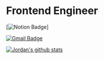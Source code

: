 # Frontend Engineer

[![Notion Badge](https://img.shields.io/badge/-Notion-black?style=flat-square&logo=notion&link=https://equal-single-def.notion.site/02c7fc5189544f7e8068b1e2548d37d8?v=2bae7d96a5e341a2904f628444d59b54)]

[![Gmail Badge](https://img.shields.io/badge/Gmail-d14836?style=flat-square&logo=Gmail&logoColor=white&link=mailto:yyoungbest@gmail.com)](mailto:yyoungbest@gmail.com)

[![Jordan's github stats](https://github-readme-stats.vercel.app/api?username=jordan-choi)](https://github.com/anuraghazra/github-readme-stats)